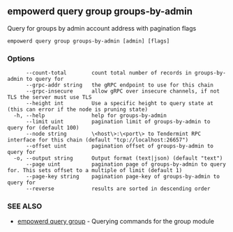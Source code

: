 ## empowerd query group groups-by-admin

Query for groups by admin account address with pagination flags

```
empowerd query group groups-by-admin [admin] [flags]
```

### Options

```
      --count-total        count total number of records in groups-by-admin to query for
      --grpc-addr string   the gRPC endpoint to use for this chain
      --grpc-insecure      allow gRPC over insecure channels, if not TLS the server must use TLS
      --height int         Use a specific height to query state at (this can error if the node is pruning state)
  -h, --help               help for groups-by-admin
      --limit uint         pagination limit of groups-by-admin to query for (default 100)
      --node string        \<host\>:\<port\> to Tendermint RPC interface for this chain (default "tcp://localhost:26657")
      --offset uint        pagination offset of groups-by-admin to query for
  -o, --output string      Output format (text|json) (default "text")
      --page uint          pagination page of groups-by-admin to query for. This sets offset to a multiple of limit (default 1)
      --page-key string    pagination page-key of groups-by-admin to query for
      --reverse            results are sorted in descending order
```

### SEE ALSO

* [empowerd query group](empowerd_query_group.md)	 - Querying commands for the group module

